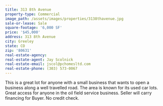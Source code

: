 ```yaml
---
title: 313 8th Avenue
property-type: Commercial
image_path: /assets/images/properties/3138thavenue.jpg
sale-or-lease: Sale
square-footage: '6,000 SF'
price: '$45,000'
address: 313 8th Avenue
city: Greeley
state: CO
zip: '80631'
real-estate-agency:
real-estate-agent: Jay Scolnick
real-estate-email: jscol@pchomesltd.com
real-estate-phone: (303) 573-0067
---
```



This is a great lot for anyone with a small business that wants to open a business along a well travelled road. The area is known for its used car lots. Great access for anyone in the oil field service business. Seller will carry financing for Buyer. No credit check.